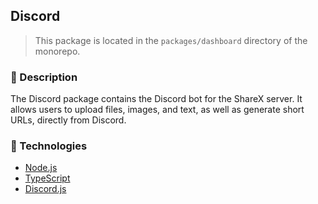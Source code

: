 ## Discord

> This package is located in the `packages/dashboard` directory of the monorepo.

### 📝 Description

The Discord package contains the Discord bot for the ShareX server. It allows users to upload files, images, and text, as well as generate short URLs, directly from Discord.

### 🚀 Technologies

- [Node.js](https://nodejs.org/en/)
- [TypeScript](https://www.typescriptlang.org/)
- [Discord.js](https://discord.js.org/)

